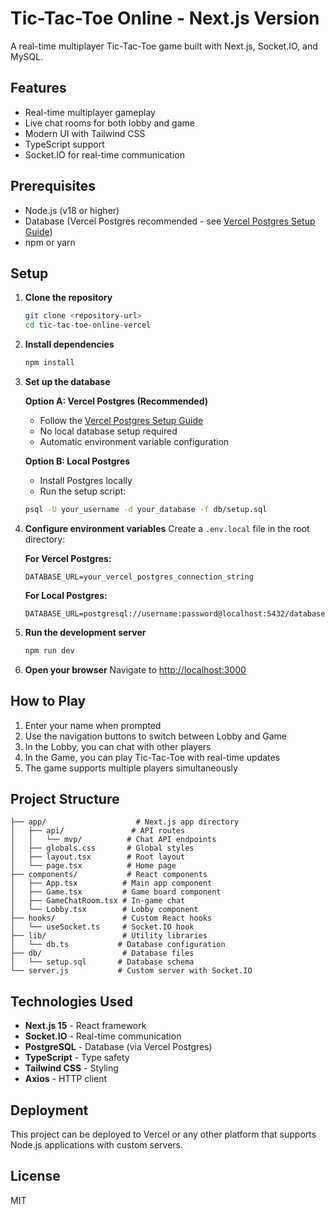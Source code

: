 # Tic-Tac-Toe Online - Next.js Version

A real-time multiplayer Tic-Tac-Toe game built with Next.js, Socket.IO, and MySQL.

## Features

- Real-time multiplayer gameplay
- Live chat rooms for both lobby and game
- Modern UI with Tailwind CSS
- TypeScript support
- Socket.IO for real-time communication

## Prerequisites

- Node.js (v18 or higher)
- Database (Vercel Postgres recommended - see [Vercel Postgres Setup Guide](./VERCEL_POSTGRES_SETUP.md))
- npm or yarn

## Setup

1. **Clone the repository**
   ```bash
   git clone <repository-url>
   cd tic-tac-toe-online-vercel
   ```

2. **Install dependencies**
   ```bash
   npm install
   ```

3. **Set up the database**
   
   **Option A: Vercel Postgres (Recommended)**
   - Follow the [Vercel Postgres Setup Guide](./VERCEL_POSTGRES_SETUP.md)
   - No local database setup required
   - Automatic environment variable configuration
   
   **Option B: Local Postgres**
   - Install Postgres locally
   - Run the setup script:
   ```bash
   psql -U your_username -d your_database -f db/setup.sql
   ```

4. **Configure environment variables**
   Create a `.env.local` file in the root directory:
   
   **For Vercel Postgres:**
   ```env
   DATABASE_URL=your_vercel_postgres_connection_string
   ```
   
   **For Local Postgres:**
   ```env
   DATABASE_URL=postgresql://username:password@localhost:5432/database_name
   ```

5. **Run the development server**
   ```bash
   npm run dev
   ```

6. **Open your browser**
   Navigate to [http://localhost:3000](http://localhost:3000)

## How to Play

1. Enter your name when prompted
2. Use the navigation buttons to switch between Lobby and Game
3. In the Lobby, you can chat with other players
4. In the Game, you can play Tic-Tac-Toe with real-time updates
5. The game supports multiple players simultaneously

## Project Structure

```
├── app/                    # Next.js app directory
│   ├── api/               # API routes
│   │   └── mvp/          # Chat API endpoints
│   ├── globals.css       # Global styles
│   ├── layout.tsx        # Root layout
│   └── page.tsx          # Home page
├── components/           # React components
│   ├── App.tsx          # Main app component
│   ├── Game.tsx         # Game board component
│   ├── GameChatRoom.tsx # In-game chat
│   └── Lobby.tsx        # Lobby component
├── hooks/               # Custom React hooks
│   └── useSocket.ts     # Socket.IO hook
├── lib/                 # Utility libraries
│   └── db.ts           # Database configuration
├── db/                  # Database files
│   └── setup.sql       # Database schema
└── server.js           # Custom server with Socket.IO
```

## Technologies Used

- **Next.js 15** - React framework
- **Socket.IO** - Real-time communication
- **PostgreSQL** - Database (via Vercel Postgres)
- **TypeScript** - Type safety
- **Tailwind CSS** - Styling
- **Axios** - HTTP client

## Deployment

This project can be deployed to Vercel or any other platform that supports Node.js applications with custom servers.

## License

MIT
